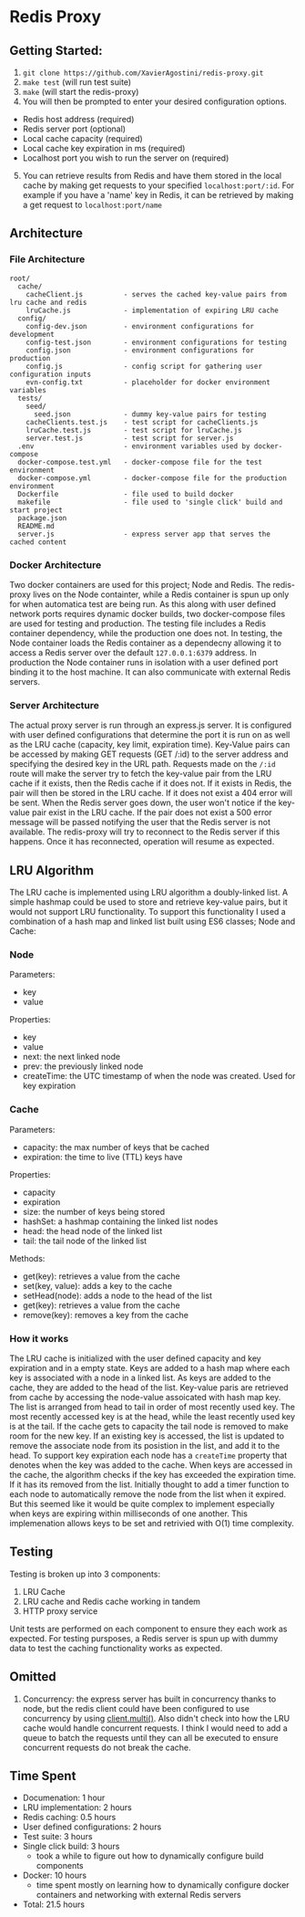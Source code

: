 # Redis Proxy

## Getting Started:
1. ```git clone https://github.com/XavierAgostini/redis-proxy.git```
2. ```make test``` (will run test suite)
3. ```make``` (will start the redis-proxy)
4. You will then be prompted to enter your desired configuration options.
  - Redis host address (required)
  - Redis server port (optional)
  - Local cache capacity (required)
  - Local cache key expiration in ms (required)
  - Localhost port you wish to run the server on (required)

5. You can retrieve results from Redis and have them stored in the local cache by making get requests to your specified `localhost:port/:id`. For example if you have a 'name' key in Redis, it can be retrieved by making a get request to `localhost:port/name`

## Architecture

### File Architecture

```
root/
  cache/
    cacheClient.js          - serves the cached key-value pairs from lru cache and redis
    lruCache.js             - implementation of expiring LRU cache
  config/
    config-dev.json         - environment configurations for development
    config-test.json        - environment configurations for testing
    config.json             - environment configurations for production
    config.js               - config script for gathering user configuration inputs
    evn-config.txt          - placeholder for docker environment variables
  tests/
    seed/
      seed.json             - dummy key-value pairs for testing
    cacheClients.test.js    - test script for cacheClients.js
    lruCache.test.js        - test script for lruCache.js
    server.test.js          - test script for server.js
  .env                      - environment variables used by docker-compose
  docker-compose.test.yml   - docker-compose file for the test environment 
  docker-compose.yml        - docker-compose file for the production environment
  Dockerfile                - file used to build docker
  makefile                  - file used to 'single click' build and start project
  package.json
  README.md
  server.js                 - express server app that serves the cached content
```

### Docker Architecture
Two docker containers are used for this project; Node and Redis. The redis-proxy lives on the Node containter, while a Redis container is spun up only for when automatica test are being run. As this along with user defined network ports requires dynamic docker builds, two docker-compose files are used for testing and production. The testing file includes a Redis container dependency, while the production one does not. In testing, the Node container loads the Redis container as a dependecny allowing it to access a Redis server over the default `127.0.0.1:6379` address. In production the Node container runs in isolation with a user defined port binding it to the host machine. It can also communicate with external Redis servers.

### Server Architecture
The actual proxy server is run through an express.js server. It is configured with user defined configurations that determine the port it is run on as well as the LRU cache (capacity, key limit, expiration time). Key-Value pairs can be accessed by making GET requests (GET /:id) to the server address and specifying the desired key in the URL path. Requests made on the `/:id` route will make the server try to fetch the key-value pair from the LRU cache if it exists, then the Redis cache if it does not. If it exists in Redis, the pair will then be stored in the LRU cache. If it does not exist a 404 error will be sent. When the Redis server goes down, the user won't notice if the key-value pair exist in the LRU cache. If the pair does not exist a 500 error message will be passed notifying the user that the Redis server is not available. The redis-proxy will try to reconnect to the Redis server if this happens. Once it has reconnected, operation will resume as expected.

## LRU Algorithm
The LRU cache is implemented using LRU algorithm a doubly-linked list. A simple hashmap could be used to store and retrieve key-value pairs, but it would not support LRU functionality. To support this functionality I used a combination of a hash map and linked list built using ES6 classes; Node and Cache:

### Node
Parameters:
  - key
  - value
  
Properties:
  - key
  - value
  - next: the next linked node
  - prev: the previously linked node
  - createTime: the UTC timestamp of when the node was created. Used for key expiration

### Cache
Parameters:
  - capacity: the max number of keys that be cached
  - expiration: the time to live (TTL) keys have
  
Properties:
  - capacity
  - expiration
  - size: the number of keys being stored
  - hashSet: a hashmap containing the linked list nodes
  - head: the head node of the linked list
  - tail: the tail node of the linked list

Methods:
  - get(key): retrieves a value from the cache
  - set(key, value): adds a key to the cache
  - setHead(node): adds a node to the head of the list
  - get(key): retrieves a value from the cache
  - remove(key): removes a key from the cache

### How it works
The LRU cache is initialized with the user defined capacity and key expiration and in a empty state. Keys are added to a hash map where each key is associated with a node in a linked list. As keys are added to the cache, they are added to the head of the list. Key-value paris are retrieved from cache by accessing the node-value assoicated with hash map key. The list is arranged from head to tail in order of most recently used key. The most recently accessed key is at the head, while the least recently used key is at the tail. If the cache gets to capacity the tail node is removed to make room for the new key. If an existing key is accessed, the list is updated to remove the associate node from its posistion in the list, and add it to the head. To support key expiration each node has a `createTime` property that denotes when the key was added to the cache. When keys are accessed in the cache, the algorithm checks if the key has exceeded the expiration time. If it has its removed from the list. Initially thought to add a timer function to each node to automatically remove the node from the list when it expired. But this seemed like it would be quite complex to implement especially when keys are expiring within milliseconds of one another. This implemenation allows keys to be set and retrivied with O(1) time complexity.

## Testing
Testing is broken up into 3 components:
1. LRU Cache
2. LRU cache and Redis cache working in tandem
3. HTTP proxy service

Unit tests are performed on each component to ensure they each work as expected. For testing pursposes, a Redis server is spun up with dummy data to test the caching functionality works as expected.

## Omitted
1. Concurrency: the express server has built in concurrency thanks to node, but the redis client could have been configured to use concurrency by using  [client.multi()](https://github.com/NodeRedis/node_redis/#clientmulticommands). Also didn't check into how the LRU cache would handle concurrent requests. I think I would need to add a queue to batch the requests until they can all be executed to ensure concurrent requests do not break the cache.

## Time Spent
- Documenation: 1 hour
- LRU implementation: 2 hours
- Redis caching: 0.5 hours
- User defined configurations: 2 hours
- Test suite: 3 hours
- Single click build: 3 hours
  - took a while to figure out how to dynamically configure build components
- Docker: 10 hours
  - time spent mostly on learning how to dynamically configure docker containers and networking with external Redis servers
- Total: 21.5 hours
